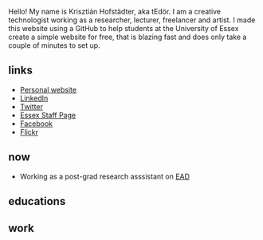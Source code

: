 Hello! My name is Krisztián Hofstädter, aka tEdör. I am a creative technologist working as a researcher, lecturer, freelancer and artist. I made this website using a GitHub to help students at the University of Essex create a simple website for free, that is blazing fast and does only take a couple of minutes to set up. 

## links

- [Personal website](https://khofstadter.com/)
- [LinkedIn](https://www.linkedin.com/in/tedor)
- [Twitter](https://twitter.com/kris_hofstadter)
- [Essex Staff Page](https://www.essex.ac.uk/people/HOFST49102/krisztian-hofstadter)
- [Facebook](https://www.facebook.com/tedor)
- [Flickr](https://www.flickr.com/photos/tedor/)

## now

- Working as a post-grad research asssistant on [EAD](http://enhancingaudiodescription.com/)

## educations

## work 
